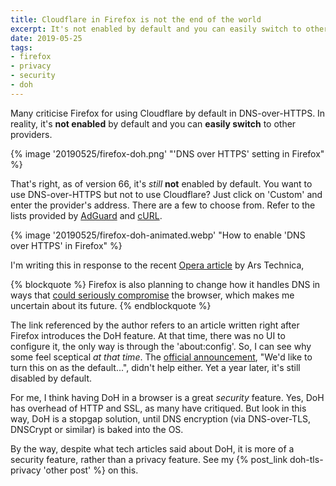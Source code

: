 ```yaml
---
title: Cloudflare in Firefox is not the end of the world
excerpt: It's not enabled by default and you can easily switch to other providers.
date: 2019-05-25
tags:
- firefox
- privacy
- security
- doh
---
```


Many criticise Firefox for using Cloudflare by default in DNS-over-HTTPS. In reality, it's **not enabled** by default and you can **easily switch** to other providers.

{% image '20190525/firefox-doh.png' "'DNS over HTTPS' setting in Firefox" %}

That's right, as of version 66, it's *still* **not** enabled by default. You want to use DNS-over-HTTPS but not to use Cloudflare? Just click on 'Custom' and enter the provider's address. There are a few to choose from. Refer to the lists provided by [AdGuard](https://kb.adguard.com/en/general/dns-providers) and [cURL](https://github.com/curl/curl/wiki/DNS-over-HTTPS).

{% image '20190525/firefox-doh-animated.webp' "How to enable 'DNS over HTTPS' in Firefox" %}

I'm writing this in response to the recent [Opera article](https://arstechnica.com/information-technology/2019/05/review-opera-once-led-web-browser-innovation-it-has-new-ideas-again-with-reborn-3/2/) by Ars Technica,

{% blockquote %}
Firefox is also planning to change how it handles DNS in ways that [could seriously compromise](https://ungleich.ch/en-us/cms/blog/2018/08/04/mozillas-new-dns-resolution-is-dangerous/) the browser, which makes me uncertain about its future.
{% endblockquote %}

The link referenced by the author refers to an article written right after Firefox introduces the DoH feature. At that time, there was no UI to configure it, the only way is through the 'about:config'. So, I can see why some feel sceptical *at that time*. The [official announcement](https://hacks.mozilla.org/2018/05/a-cartoon-intro-to-dns-over-https/), "We'd like to turn this on as the default...", didn't help either. Yet a year later, it's still disabled by default.

For me, I think having DoH in a browser is a great *security* feature. Yes, DoH has overhead of HTTP and SSL, as many have critiqued. But look in this way, DoH is a stopgap solution, until DNS encryption (via DNS-over-TLS, DNSCrypt or similar) is baked into the OS.

By the way, despite what tech articles said about DoH, it is more of a security feature, rather than a privacy feature. See my {% post_link doh-tls-privacy 'other post' %} on this.